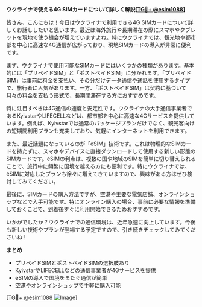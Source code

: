 **ウクライナで使える4G SIMカードについて詳しく解説[[TG💪+ @esim1088](https://t.me/s/esim1088)]**

皆さん、こんにちは！今日はウクライナで利用できる4G SIMカードについて詳しくお話ししたいと思います。最近は海外旅行や長期滞在の際にスマホやタブレットを現地で使う機会が増えていますよね。特にウクライナでは、観光地や都市部を中心に高速な4G通信が広がっており、現地SIMカードの導入が非常に便利です。

まず、ウクライナで使用可能なSIMカードにはいくつかの種類があります。基本的には「プリペイドSIM」と「ポストペイドSIM」に分かれます。「プリペイドSIM」は事前に料金を支払い、その分だけデータ通信や通話を使用するタイプで、旅行者に人気があります。一方、「ポストペイドSIM」は契約に基づいて月々の料金を支払う形式で、長期間滞在する方におすすめです。

特に注目すべきは4G通信の速度と安定性です。ウクライナの大手通信事業者であるKyivstarやLIFECELLなどは、都市部を中心に高速な4Gサービスを提供しています。例えば、Kyivstarでは通常のパッケージプランだけでなく、観光客向けの短期間利用プランも充実しており、気軽にインターネットを利用できます。

また、最近話題になっているのが「eSIM」技術です。これは物理的なSIMカードを持たずに、スマホやデバイスに直接ダウンロードして使用する新しい形態のSIMカードです。eSIMの利点は、複数の国や地域のSIMを簡単に切り替えられることで、旅行中に頻繁に国境を越える方にも便利です。特にウクライナでは、eSIMに対応したプランも徐々に増えてきていますので、興味がある方はぜひ検討してみてください。

最後に、SIMカードの購入方法ですが、空港や主要な電気店舗、オンラインショップなどで入手可能です。特にオンライン購入の場合、事前に必要な情報を準備しておくことで、到着後すぐに利用開始できるためおすすめです。

いかがでしたか？ウクライナでの通信環境は、近年急速に向上しています。今後も新しい技術やプランが登場する予定ですので、引き続きチェックしてみてくださいね！

**まとめ**
- プリペイドSIMとポストペイドSIMの選択肢あり
- KyivstarやLIFECELLなどの通信事業者が4Gサービスを提供
- eSIMの導入で国境をまたぐ通信が簡単
- 空港やオンラインショップで手軽に購入可能

[[TG💪+ @esim1088](https://t.me/s/esim1088) ![Image](https://i.postimg.cc/Y0z9fWf4/image.png)]